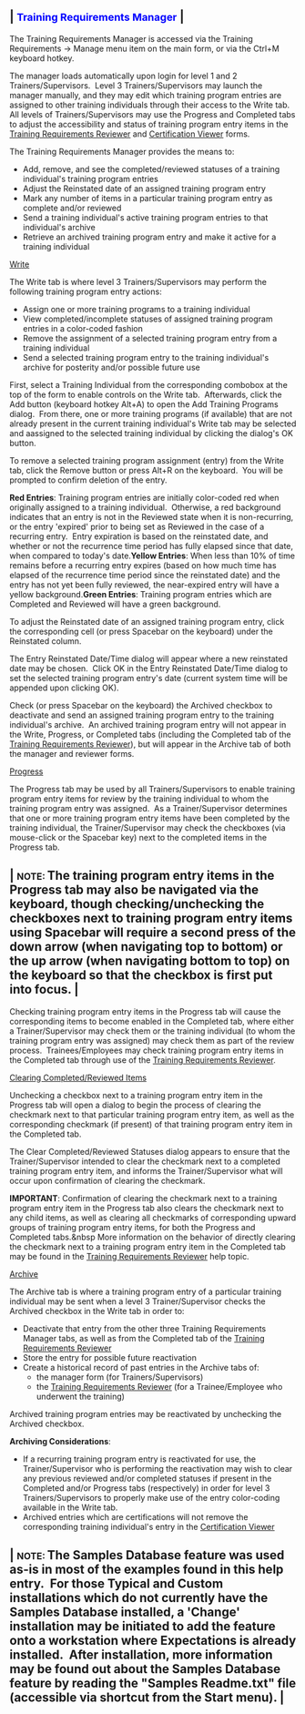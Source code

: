 | <font size="4" color="#0000FF"><b>Training Requirements Manager</b></font> |
-----

The Training Requirements Manager is accessed via the Training Requirements -&gt; Manage menu item on the main form, or via the Ctrl+M keyboard hotkey.

The manager loads automatically upon login for level 1 and 2 Trainers/Supervisors.&nbsp; Level 3 Trainers/Supervisors may launch the manager manually, and they may edit which training program entries are assigned to other training individuals through their access to the Write tab.&nbsp; All levels of Trainers/Supervisors may use the Progress and Completed tabs to adjust the accessibility and status of training program entry items in the [Training Requirements Reviewer](<tdreview.md>) and [Certification Viewer](<tdcert.md>) forms.

The Training Requirements Manager provides the means to:

- Add, remove, and see the completed/reviewed statuses of a training individual's training program entries
- Adjust the Reinstated date of an assigned training program entry
- Mark any number of items in a particular training program entry as complete and/or reviewed
- Send a training individual's active training program entries to that individual's archive
- Retrieve an archived training program entry and make it active for a training individual

<u>Write</u>

The Write tab is where level 3 Trainers/Supervisors may perform the following training program entry actions:

- Assign one or more training programs to a training individual
- View completed/incomplete statuses of assigned training program entries in a color-coded fashion
- Remove the assignment of a selected training program entry from a training individual
- Send a selected training program entry to the training individual's archive for posterity and/or possible future use

First, select a Training Individual from the corresponding combobox at the top of the form to enable controls on the Write tab.&nbsp; Afterwards, click the Add button (keyboard hotkey Alt+A) to open the Add Training Programs dialog.&nbsp; From there, one or more training programs (if available) that are not already present in the current training individual's Write tab may be selected and aassigned to the selected training individual by clicking the dialog's OK button.

To remove a selected training program assignment (entry) from the Write tab, click the Remove button or press Alt+R on the keyboard.&nbsp; You will be prompted to confirm deletion of the entry.

**Red Entries**: Training program entries are initially color-coded red when originally assigned to a training individual.&nbsp; Otherwise, a red background indicates that an entry is not in the Reviewed state when it is non-recurring, or the entry 'expired' prior to being set as Reviewed in the case of a recurring entry.&nbsp; Entry expiration is based on the reinstated date, and whether or not the recurrence time period has fully elapsed since that date, when compared to today's date.**Yellow Entries**: When less than 10% of time remains before a recurring entry expires (based on how much time has elapsed of the recurrence time period since the reinstated date) and the entry has not yet been fully reviewed, the near-expired entry will have a yellow background.**Green Entries**: Training program entries which are Completed and Reviewed will have a green background.

To adjust the Reinstated date of an assigned training program entry, click the corresponding cell (or press Spacebar on the keyboard) under the Reinstated column.

The Entry Reinstated Date/Time dialog will appear where a new reinstated date may be chosen.&nbsp; Click OK in the Entry Reinstated Date/Time dialog to set the selected training program entry's date (current system time will be appended upon clicking OK).

Check (or press Spacebar on the keyboard) the Archived checkbox to deactivate and send an assigned training program entry to the training individual's archive.&nbsp; An archived training program entry will not appear in the Write, Progress, or Completed tabs (including the Completed tab of the [Training Requirements Reviewer](<tdreview.md>)), but will appear in the Archive tab of both the manager and reviewer forms.

<u>Progress</u>

The Progress tab may be used by all Trainers/Supervisors to enable training program entry items for review by the training individual to whom the training program entry was assigned.&nbsp; As a Trainer/Supervisor determines that one or more training program entry items have been completed by the training individual, the Trainer/Supervisor may check the checkboxes (via mouse-click or the Spacebar key) next to the completed items in the Progress tab.

| <font size="3"><b>NOTE</b>: </font>The training program entry items in the Progress tab may also be navigated via the keyboard, though checking/unchecking the checkboxes next to training program entry items using Spacebar will require a second press of the down arrow (when navigating top to bottom) or the up arrow (when navigating bottom to top) on the keyboard so that the checkbox is first put into focus. |
-----

Checking training program entry items in the Progress tab will cause the corresponding items to become enabled in the Completed tab, where either a Trainer/Supervisor may check them or the training individual (to whom the training program entry was assigned) may check them as part of the review process.&nbsp; Trainees/Employees may check training program entry items in the Completed tab through use of the [Training Requirements Reviewer](<tdreview.md>). 

<u>Clearing Completed/Reviewed Items</u>

Unchecking a checkbox next to a training program entry item in the Progress tab will open a dialog to begin the process of clearing the checkmark next to that particular training program entry item, as well as the corresponding checkmark (if present) of that training program entry item in the Completed tab.

The Clear Completed/Reviewed Statuses dialog appears to ensure that the Trainer/Supervisor intended to clear the checkmark next to a completed training program entry item, and informs the Trainer/Supervisor what will occur upon confirmation of clearing the checkmark.

**IMPORTANT**: Confirmation of clearing the checkmark next to a training program entry item in the Progress tab also clears the checkmark next to any child items, as well as clearing all checkmarks of corresponding upward groups of training program entry items, for both the Progress and Completed tabs.&nbsp More information on the behavior of directly clearing the checkmark next to a training program entry item in the Completed tab may be found in the [Training Requirements Reviewer](<tdreview.md>) help topic.

<u>Archive</u>

The Archive tab is where a training program entry of a particular training individual may be sent when a level 3 Trainer/Supervisor checks the Archived checkbox in the Write tab in order to:

- Deactivate that entry from the other three Training Requirements Manager tabs, as well as from the Completed tab of the [Training Requirements Reviewer](<tdreview.md>)
- Store the entry for possible future reactivation
- Create a historical record of past entries in the Archive tabs of:
    - the manager form (for Trainers/Supervisors)
    - the [Training Requirements Reviewer](<tdreview.md>) (for a Trainee/Employee who underwent the training)

Archived training program entries may be reactivated by unchecking the Archived checkbox.

**Archiving Considerations**:

- If a recurring training program entry is reactivated for use, the Trainer/Supervisor who is performing the reactivation may wish to clear any previous reviewed and/or completed statuses if present in the Completed and/or Progress tabs (respectively) in order for level 3 Trainers/Supervisors to properly make use of the entry color-coding available in the Write tab.
- Archived entries which are certifications will not remove the corresponding training individual's entry in the [Certification Viewer](<tdcert.md>)

| <font size="3"><b>NOTE</b>: </font>The Samples Database feature was used as-is in most of the examples found in this help entry.&nbsp; For those Typical and Custom installations which do not currently have the Samples Database installed, a 'Change' installation may be initiated to add the feature onto a workstation where Expectations is already installed.&nbsp; After installation, more information may be found out about the Samples Database feature by reading the "Samples Readme.txt" file (accessible via shortcut from the Start menu). |
-----